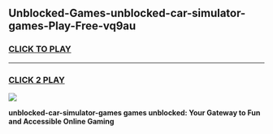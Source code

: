 
## Unblocked-Games-unblocked-car-simulator-games-Play-Free-vq9au
<h3>
<a href="https://premium76.site?title=unblocked-car-simulator-games&ref=23A">CLICK TO PLAY</a></h3>
<hr>

<h3>
<a href="https://premium76.site?title=unblocked-car-simulator-games&ref=23A">CLICK 2 PLAY</a>
  
</h3>

<a href="https://premium76.site?title=unblocked-car-simulator-games&ref=23A"><img src="https://clearcache.store/games.png"></a>


**unblocked-car-simulator-games games unblocked: Your Gateway to Fun and Accessible Online Gaming**
